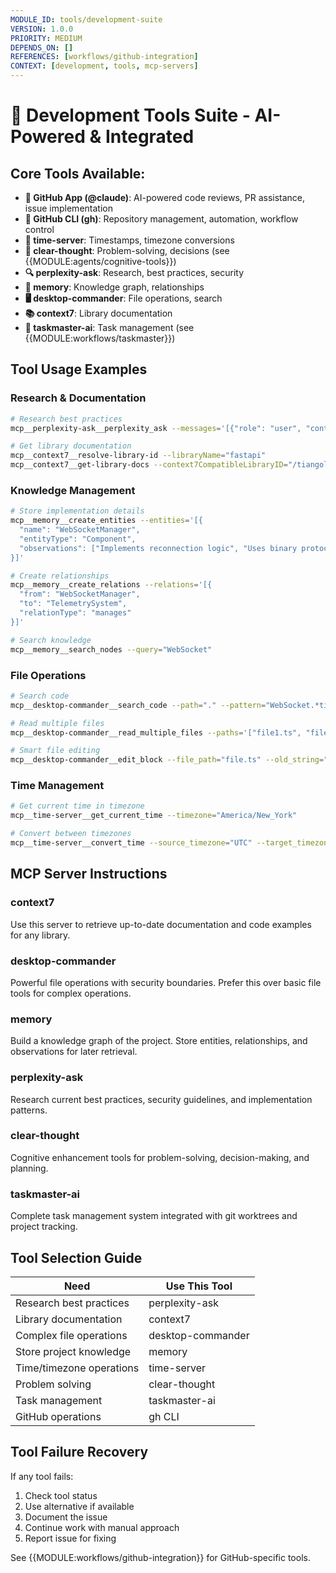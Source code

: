 ```yaml
---
MODULE_ID: tools/development-suite
VERSION: 1.0.0
PRIORITY: MEDIUM
DEPENDS_ON: []
REFERENCES: [workflows/github-integration]
CONTEXT: [development, tools, mcp-servers]
---
```


# 🔧 Development Tools Suite - AI-Powered & Integrated

## Core Tools Available:
- **🤖 GitHub App (@claude)**: AI-powered code reviews, PR assistance, issue implementation
- **🚀 GitHub CLI (gh)**: Repository management, automation, workflow control
- **📅 time-server**: Timestamps, timezone conversions
- **🧠 clear-thought**: Problem-solving, decisions (see {{MODULE:agents/cognitive-tools}})
- **🔍 perplexity-ask**: Research, best practices, security
- **💾 memory**: Knowledge graph, relationships
- **🖥️ desktop-commander**: File operations, search
- **📚 context7**: Library documentation
- **🎯 taskmaster-ai**: Task management (see {{MODULE:workflows/taskmaster}})

## Tool Usage Examples

### Research & Documentation
```bash
# Research best practices
mcp__perplexity-ask__perplexity_ask --messages='[{"role": "user", "content": "JWT refresh token best practices FastAPI"}]'

# Get library documentation
mcp__context7__resolve-library-id --libraryName="fastapi"
mcp__context7__get-library-docs --context7CompatibleLibraryID="/tiangolo/fastapi" --topic="authentication"
```

### Knowledge Management
```bash
# Store implementation details
mcp__memory__create_entities --entities='[{
  "name": "WebSocketManager",
  "entityType": "Component",
  "observations": ["Implements reconnection logic", "Uses binary protocol", "Handles 1000+ connections"]
}]'

# Create relationships
mcp__memory__create_relations --relations='[{
  "from": "WebSocketManager",
  "to": "TelemetrySystem",
  "relationType": "manages"
}]'

# Search knowledge
mcp__memory__search_nodes --query="WebSocket"
```

### File Operations
```bash
# Search code
mcp__desktop-commander__search_code --path="." --pattern="WebSocket.*timeout"

# Read multiple files
mcp__desktop-commander__read_multiple_files --paths='["file1.ts", "file2.ts"]'

# Smart file editing
mcp__desktop-commander__edit_block --file_path="file.ts" --old_string="old" --new_string="new"
```

### Time Management
```bash
# Get current time in timezone
mcp__time-server__get_current_time --timezone="America/New_York"

# Convert between timezones
mcp__time-server__convert_time --source_timezone="UTC" --target_timezone="Asia/Tokyo" --time="14:30"
```

## MCP Server Instructions

### context7
Use this server to retrieve up-to-date documentation and code examples for any library.

### desktop-commander
Powerful file operations with security boundaries. Prefer this over basic file tools for complex operations.

### memory
Build a knowledge graph of the project. Store entities, relationships, and observations for later retrieval.

### perplexity-ask
Research current best practices, security guidelines, and implementation patterns.

### clear-thought
Cognitive enhancement tools for problem-solving, decision-making, and planning.

### taskmaster-ai
Complete task management system integrated with git worktrees and project tracking.

## Tool Selection Guide

| Need | Use This Tool |
|------|---------------|
| Research best practices | perplexity-ask |
| Library documentation | context7 |
| Complex file operations | desktop-commander |
| Store project knowledge | memory |
| Time/timezone operations | time-server |
| Problem solving | clear-thought |
| Task management | taskmaster-ai |
| GitHub operations | gh CLI |

## Tool Failure Recovery
If any tool fails:
1. Check tool status
2. Use alternative if available
3. Document the issue
4. Continue work with manual approach
5. Report issue for fixing

See {{MODULE:workflows/github-integration}} for GitHub-specific tools.
